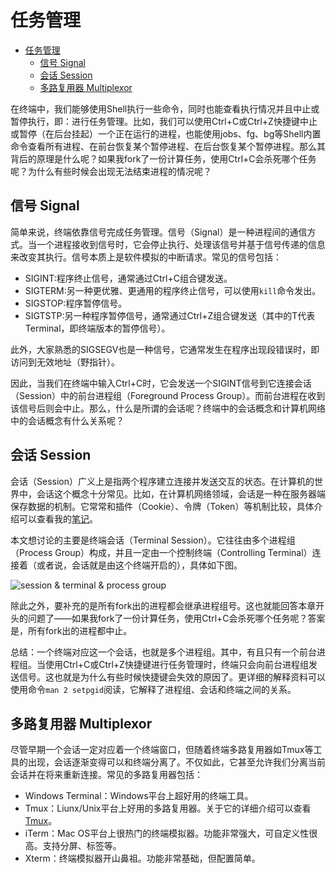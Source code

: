 # 任务管理

- [任务管理](#任务管理)
  - [信号 Signal](#信号-signal)
  - [会话 Session](#会话-session)
  - [多路复用器 Multiplexor](#多路复用器-multiplexor)

在终端中，我们能够使用Shell执行一些命令，同时也能查看执行情况并且中止或暂停执行，即：进行任务管理。比如，我们可以使用Ctrl+C或Ctrl+Z快捷键中止或暂停（在后台挂起）一个正在运行的进程，也能使用jobs、fg、bg等Shell内置命令查看所有进程、在前台恢复某个暂停进程、在后台恢复某个暂停进程。那么其背后的原理是什么呢？如果我fork了一份计算任务，使用Ctrl+C会杀死哪个任务呢？为什么有些时候会出现无法结束进程的情况呢？

## 信号 Signal

简单来说，终端依靠信号完成任务管理。信号（Signal）是一种进程间的通信方式。当一个进程接收到信号时，它会停止执行、处理该信号并基于信号传递的信息来改变其执行。信号本质上是软件模拟的中断请求。常见的信号包括：

- SIGINT:程序终止信号，通常通过Ctrl+C组合键发送。
- SIGTERM:另一种更优雅、更通用的程序终止信号，可以使用`kill`命令发出。
- SIGSTOP:程序暂停信号。
- SIGTSTP:另一种程序暂停信号，通常通过Ctrl+Z组合键发送（其中的T代表Terminal，即终端版本的暂停信号）。

此外，大家熟悉的SIGSEGV也是一种信号，它通常发生在程序出现段错误时，即访问到无效地址（野指针）。

因此，当我们在终端中输入Ctrl+C时，它会发送一个SIGINT信号到它连接会话（Session）中的前台进程组（Foreground Process Group）。而前台进程在收到该信号后则会中止。那么，什么是所谓的会话呢？终端中的会话概念和计算机网络中的会话概念有什么关系呢？

## 会话 Session

会话（Session）广义上是指两个程序建立连接并发送交互的状态。在计算机的世界中，会话这个概念十分常见。比如，在计算机网络领域，会话是一种在服务器端保存数据的机制。它常常和插件（Cookie）、令牌（Token）等机制比较，具体介绍可以查看我的[笔记](https://github.com/Zhytou/CS-Notes/blob/main/basical/computer%20networking/cookie%20%26%20session%20note.md)。

本文想讨论的主要是终端会话（Terminal Session）。它往往由多个进程组（Process Group）构成，并且一定由一个控制终端（Controlling Terminal）连接着（或者说，会话就是由这个终端开启的），具体如下图。

![session & terminal & process group](https://jyywiki.cn/pages/OS/img/tty-session.png)

除此之外，要补充的是所有fork出的进程都会继承进程组号。这也就能回答本章开头的问题了——如果我fork了一份计算任务，使用Ctrl+C会杀死哪个任务呢？答案是，所有fork出的进程都中止。

总结：一个终端对应这一个会话，也就是多个进程组。其中，有且只有一个前台进程组。当使用Ctrl+C或Ctrl+Z快捷键进行任务管理时，终端只会向前台进程组发送信号。这也就是为什么有些时候快捷键会失效的原因了。更详细的解释资料可以使用命令`man 2 setpgid`阅读，它解释了进程组、会话和终端之间的关系。

## 多路复用器 Multiplexor

尽管早期一个会话一定对应着一个终端窗口，但随着终端多路复用器如Tmux等工具的出现，会话逐渐变得可以和终端分离了。不仅如此，它甚至允许我们分离当前会话并在将来重新连接。常见的多路复用器包括：

- Windows Terminal：Windows平台上超好用的终端工具。
- Tmux：Liunx/Unix平台上好用的多路复用器。关于它的详细介绍可以查看[Tmux](https://github.com/Zhytou/CS-Notes/blob/main/tool/tmux/tmux.md)。
- iTerm：Mac OS平台上很热门的终端模拟器。功能非常强大，可自定义性很高。支持分屏、标签等。
- Xterm：终端模拟器开山鼻祖。功能非常基础，但配置简单。
